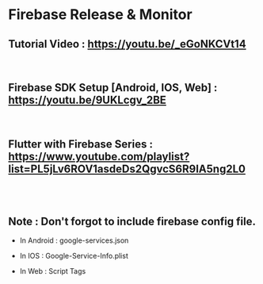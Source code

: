 # Firebase Release & Monitor


## Tutorial Video : https://youtu.be/_eGoNKCVt14

<br>

## Firebase SDK Setup [Android, IOS, Web] : https://youtu.be/9UKLcgv_2BE

<br>

## Flutter with Firebase Series : https://www.youtube.com/playlist?list=PL5jLv6ROV1asdeDs2QgvcS6R9IA5ng2L0

<br>
<br>

## Note : Don't forgot to include firebase config file.

- In Android : google-services.json

- In IOS : Google-Service-Info.plist

- In Web : Script Tags